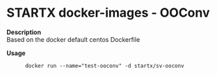 STARTX docker-images - OOConv
=============================

**Description**  
Based on the docker default centos Dockerfile

**Usage**  

          docker run --name="test-ooconv" -d startx/sv-ooconv
